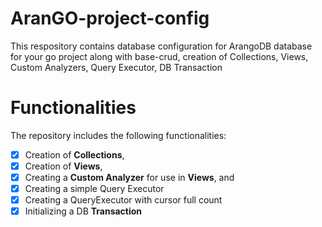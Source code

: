 # AranGO-project-config
This respository contains database configuration for ArangoDB database for your go project along with base-crud, creation of Collections, Views, Custom Analyzers, Query Executor, DB Transaction

# Functionalities
The repository includes the following functionalities:
- [x] Creation of **Collections**,
- [x] Creation of **Views**,
- [x] Creating a **Custom Analyzer** for use in **Views**, and 
- [x] Creating a simple Query Executor
- [x] Creating a QueryExecutor with cursor full count
- [x] Initializing a DB **Transaction**